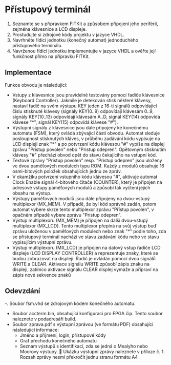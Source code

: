 # Přístupový terminál

1. Seznamte se s přípravkem FITKit a způsobem připojení jeho periférií, zejména
klávesnice a LCD displeje.
2. Prostudujte si zdrojové kódy projektu v jazyce VHDL.
3. Navrhněte řídicí jednotku (konečný automat) jednoduchého přístupového terminálu.
4. Navrženou řídicí jednotku implementujte v jazyce VHDL a ověřte její funkčnost
přímo na přípravku FITKit.

## Implementace
Funkce obvodu je následující:
- Vstupy z klávesnice jsou pravidelně testovány pomocí řadiče klávesnice (Keyboard
Controller). Jakmile je detekován stisk některé klávesy, nastaví řadič na svém výstupu
KEY jeden z 16-ti signálů odpovídající číslu stisknuté klávesy (signály KEY(0..9)
odpovídají klávesám 0..9, signály KEY(10..13) odpovídají klávesám A..D, signál
KEY(14) odpovídá klávese "*", signál KEY(15) odpovídá klávese "#").
- Výstupní signály z klávesnice jsou dále připojeny ke konečnému automatu (FSM),
který ovládá zbývající části obvodu. Automat sleduje posloupnost stisknutých kláves,
v průběhu zadávání kódu vypisuje na LCD displeji znak "*" a po potvrzení kódu
klávesou "#" vypíše na displej zprávu "Pristup povolen" nebo "Pristup odepren".
Opětovným stisknutím klávesy "#" přechází obvod opět do stavu čekajícího na vstupní
kód.
- Textové zprávy "Pristup povolen" resp. "Pristup odepren" jsou uloženy ve dvou
paměťových modulech typu ROM. Každý z modulů obsahuje 16 osmi-bitových
položek obsahujících jednu ze zpráv.
- V okamžiku potvrzení vstupního kódu klávesou "#", aktivuje automat Clock Enable
signál 4-bitového čítače (COUNTER), který je připojen na adresové vstupy
paměťových modulů a způsobí tak vyčtení jejich obsahu na výstup.
- Výstupy paměťových modulů jsou dále připojeny na dvou-vstupý multiplexor
(MX_MEM). V případě, že byl kód správně zadán, potom automat vybere skrze tento
multiplexor zprávu "Přístup povolen", v opačném případě vybere zprávu "Pristup
odepren".
- Výstup multiplexoru (MX_MEM) je připojen na další dvou-vstupý multiplexor
(MX_LCD). Tento multiplexor přepíná na svůj výstup buď zprávu uloženou v
paměťových modulech nebo znak "*" podle toho, zda se přístupový terminál nachází
ve stavu zadávání kódu nebo ve stavu vypisujícím výstupní zprávu.
- Výstup multiplexoru (MX_LCD) je připojen na datový vstup řadiče LCD displeje
(LCD DISPLAY CONTROLLER) a reprezentuje znaky, které se budou zobrazovat na
displeji. Řadič je ovládán pomocí dvou signálů WRITE a CLEAR. Aktivace signálu
WRITE způsobí zápis znaku na displeji, zatímco aktivace signálu CLEAR displej
vymaže a připraví na zápis nové sekvence znaků

## Odevzdání

-. Soubor fsm.vhd se zdrojovým kódem konečného automatu.
- Soubor accterm.bin, obsahující konfiguraci pro FPGA čip. Tento soubor naleznete
v podadresáři build.
- Soubor zprava.pdf s výstupní zprávou (ve formátu PDF) obsahující následující
informace:
  - Jméno a příjmení, login, přístupové kódy
  - Graf přechodu konečného automatu
  - Seznam výstupů s identifikací, zda se jedná o Mealyho nebo Moorovy výstupy.
 Ukázku výstupní zprávy naleznete v příloze č. 1.
Rozsah zprávy nesmí překročit jednu stranu formátu A4
